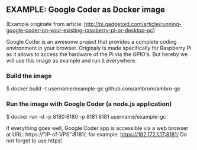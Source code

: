  

## EXAMPLE: Google Coder as Docker image

(Example originate from article: http://pi.gadgetoid.com/article/running-google-coder-on-your-existing-raspberry-pi-or-desktop-pc)

Google Coder is an awesome project that provides a complete coding environment in your browser. Originaly is made specifically for Raspberry Pi as it allows to access the hardware of the Pi via the GPIO's. But hereby we will use this image as example and run it everywhere.

### Build the image

$ docker build -t username/example-gc github.com/ambrom/ambro-gc

### Run the image with Google Coder (a node.js application)

$ docker run -d -p 8180:8180 -p 8181:8181 username/example-gc

If everything goes well, Google Coder app is accessible  via a web browser at URL: https://"IP-of-VPS":8181/, for example: https://192.172.1.17:8181/ Do not forget to use https!
